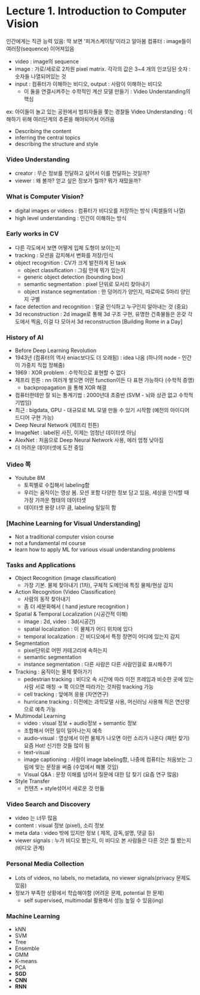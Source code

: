 # Lecture 1. Introduction to Computer Vision

인간에게는 직관 능력 있음: 딱 보면 '피겨스케이팅'이라고 알아봄
컴퓨터 : image들이 여러장(sequence) 이어져있음 

- video : image의 sequence
- image :  가로/세로로 2차원 pixel matrix. 각각의 값은 3~4 개의 인코딩된 숫자 : 숫자들 나열되어있는 것
- input : 컴퓨터가 이해하는 비디오, output : 사람이 이해하는 비디오
    - 이 둘을 연결시켜주는 수학적인 계산 모델 만들기 : Video Understanding의 핵심  


ex: 아이들이 놀고 있는 공원에서 범죄자들을 쫓는 경찰들
Video Understanding : 이해하기 위해 여러단계의 추론을 해야되어서 어려움
- Describing the content
- inferring the central topics
- describing the structure and style


### Video Understanding
- creator : 무슨 정보를 전달하고 싶어서 이를 전달하는 것일까?
- viewer : 왜 볼까? 얻고 싶은 정보가 뭘까? 뭐가 재밌을까?


### What is Computer Vision?
- digital images or videos : 컴퓨터가 비디오를 저장하는 방식 (픽셀들의 나열)
- high level understanding : 인간이 이해하는 방식


### Early works in CV
- 다른 각도에서 보면 어떻게 입체 도형이 보이는지
- tracking :  모션을 감지해서 변화를 저장/인식
- object recognition :  CV가 크게 발전하게 된 task
    - object classification : 그림 안에 뭐가 있는지
    - generic object detection (bounding box)
    - semantic segmentation : pixel 단위로 모서리 찾아내기
    - object instance segmentation : 한 덩어리가 양인지, 따로따로 5마리 양인지 구별
- face detection and recognition : 얼굴 인식하고 누구인지 알아내는 것 (중요)
- 3d reconstruction : 2d image로 통해 3d 구조 구현, 유명한 건축물들은 온갖 각도에서 찍음, 이걸 다 모아서 3d reconstruction [Building Rome in a Day]

### History of AI
- Before Deep Learning Revolution
- 1943년 (컴퓨터의 역사 eniac보다도 더 오래됨) : idea 나옴 (하나의 node - 인간이 가중치 직접 정해줌)
- 1969 : XOR problem : 수학적으로 표현할 수 없다
- 제프리 힌튼 : nn 여러개 쌓으면 어떤 function이든 다 표현 가능하다 (수학적 증명)
    - backpropagation 을 통해 XOR 해결
- 컴퓨터한테만 잘 되는 통계기법 : 2000년대 초중반 (SVM - 뇌와 상관 없고 수학적 기법임)
- 최근 : bigdata, GPU - 대규모로 ML 모델 만들 수 있기 시작함 (예전의 아이디어 드디어 구현 가능)
- Deep Neural Network (제프리 힌튼)
- ImageNet : label된 사진, 이제는 엄청난 데이터셋 아님
- AlexNet : 처음으로 Deep Neural Network 사용, 에러 엄청 낮아짐
- 더 어려운 데이터셋에 도전 중임

### Video 쪽
- Youtube 8M
    - 토픽별로 수집해서 labeling함
    - 우리는 움직이는 영상 봄. 모션 포함 다양한 정보 담고 있음, 세상을 인식할 때 가장 가까운 형태의 데이터셋
    - 데이터셋 용량 너무 큼, labeling 일일히 함

### [Machine Learning for Visual Understanding]

- Not a traditional computer vision course
- not a fundamental ml course
- learn how to apply ML for various visual understanding problems

### Tasks and Applications
- Object Recognition (image classification)
    - 가장 기본. 물체 찾아내기 (1차),  구체적 도메인에 특징 물체/현상 감지
- Action Recognition (Video Classification)
    - 사람의 동작 찾아내기
    - 좀 더 세분화해서 ( hand jesture recognition )
- Spatial & Temporal Localization (시공간적 이해)
    - image : 2d, video : 3d(시공간)
    - spatial localization : 이 물체가 어디 위치에 있다
    - temporal localization :  긴 비디오에서 특정 장면이 어디에 있는지 감지
- Segmentation
    - pixel단위로 어떤 카테고리에 속하는지
    - semantic segmentation
    - instance segmentation : 다른 사람은 다른 사람인걸로 표시해주기
- Tracking : 움직이는 물체 쫓아가기
    - pedestrian tracking : 비디오 속 시간에 따라 이전 프레임과 비슷한 곳에 있는 사람 서로 매칭 → 쭉 이으면 따라가는 것처럼 tracking 가능
    - cell tracking : 앞에꺼 응용 (자연연구)
    - hurricane tracking : 이전에는 과학모델 사용, 머신러닝 사용해 적은 연산량으로 예측 가능
- Multimodal Learning
    - video : visual 정보 + audio정보 +  semantic 정보
    - 조합해서 어떤 일이 일어나는지 예측
    - audio-visual : 영상에서 이런 물체가 나오면 이런 소리가 나온다 (패턴 찾기) 요즘 Hot! 신기한 것들 많이 됨
    - text-visual
    - image captioning : 사람이 image labeling함, 나중에 컴퓨터는 처음보는 그림에 맞는 문장을 써줌 (수업에서 해볼 것임)
    - Visual Q&A : 문장 이해를 넘어서 질문에 대한 답 찾기 (요즘 연구 많음)
- Style Transfer
    - 컨텐츠 + style섞어서 새로운 것 만듦
    

### Video Search and Discovery
- video 는 너무 많음
- content : visual 정보 (pixel),  소리 정보
- meta data : video 밖에 있지만 정보 ( 제목, 감독,설명, 댓글 등)
- viewer signals : 누가 비디오 봤는지, 이 비디오 본 사람들은 다른 것은 뭘 봤는지(비디오 관계)

### Personal Media Collection
- Lots of videos, no labels, no metadata, no viewer signals(privacy 문제도 있음)
- 정보가 부족한 상황에서 학습해야함 (어려운 문제, potential 한 문제)
    - self supervised, multimodal 활용해서 성능 높일 수 있음(ing)

### Machine Learning
- kNN
- SVM
- Tree
- Ensemble
- GMM
- K-means
- PCA
- **SGD**
- **CNN**
- **RNN**
